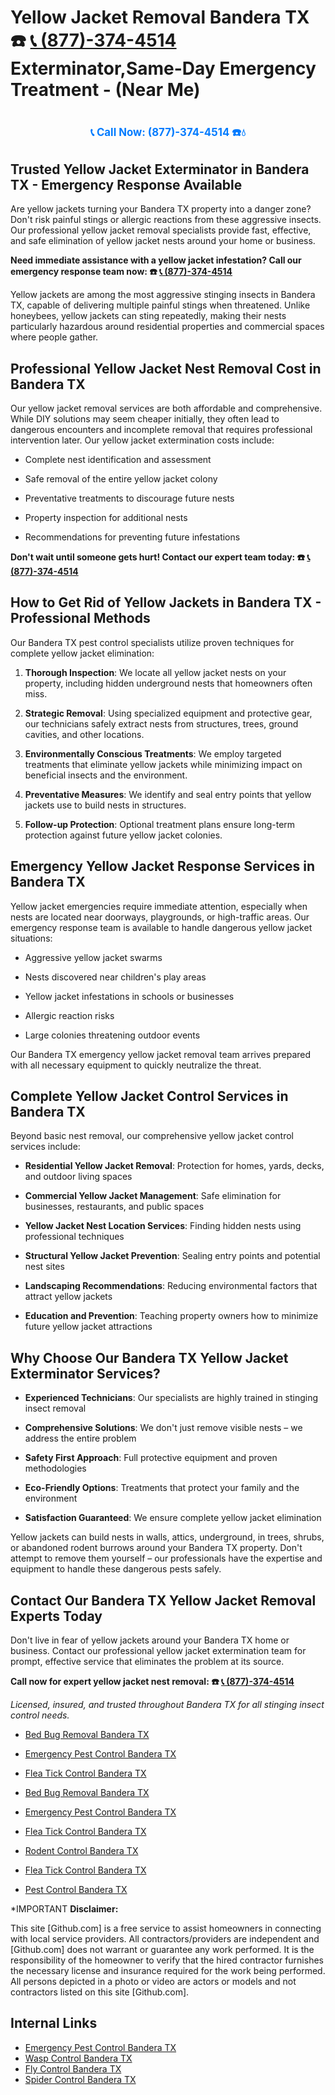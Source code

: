 # Yellow Jacket Removal Bandera TX ☎️ [📞 (877)-374-4514](https://pest-control-4514.netlify.app) Exterminator,Same-Day Emergency Treatment - (Near Me)
# 

<p align="center" style="font-size: 1.2em; font-weight: bold; margin: 20px 0;">
  <a href="https://pest-control-4514.netlify.app" target="_blank" style="color: #007BFF; text-decoration: none;">📞 Call Now: (877)-374-4514 ☎️💧</a>
</p>

## Trusted Yellow Jacket Exterminator in Bandera TX - Emergency Response Available

Are yellow jackets turning your Bandera TX property into a danger zone? Don't risk painful stings or allergic reactions from these aggressive insects. Our professional yellow jacket removal specialists provide fast, effective, and safe elimination of yellow jacket nests around your home or business.

**Need immediate assistance with a yellow jacket infestation? Call our emergency response team now: ☎️ [📞 (877)-374-4514](https://pest-control-4514.netlify.app)**

Yellow jackets are among the most aggressive stinging insects in Bandera TX, capable of delivering multiple painful stings when threatened. Unlike honeybees, yellow jackets can sting repeatedly, making their nests particularly hazardous around residential properties and commercial spaces where people gather.

## Professional Yellow Jacket Nest Removal Cost in Bandera TX

Our yellow jacket removal services are both affordable and comprehensive. While DIY solutions may seem cheaper initially, they often lead to dangerous encounters and incomplete removal that requires professional intervention later. Our yellow jacket extermination costs include:

- Complete nest identification and assessment

- Safe removal of the entire yellow jacket colony

- Preventative treatments to discourage future nests

- Property inspection for additional nests

- Recommendations for preventing future infestations

**Don't wait until someone gets hurt! Contact our expert team today: ☎️ [📞 (877)-374-4514](https://pest-control-4514.netlify.app)**

## How to Get Rid of Yellow Jackets in Bandera TX - Professional Methods

Our Bandera TX pest control specialists utilize proven techniques for complete yellow jacket elimination:

1. **Thorough Inspection**: We locate all yellow jacket nests on your property, including hidden underground nests that homeowners often miss.

2. **Strategic Removal**: Using specialized equipment and protective gear, our technicians safely extract nests from structures, trees, ground cavities, and other locations.

3. **Environmentally Conscious Treatments**: We employ targeted treatments that eliminate yellow jackets while minimizing impact on beneficial insects and the environment.

4. **Preventative Measures**: We identify and seal entry points that yellow jackets use to build nests in structures.

5. **Follow-up Protection**: Optional treatment plans ensure long-term protection against future yellow jacket colonies.

## Emergency Yellow Jacket Response Services in Bandera TX

Yellow jacket emergencies require immediate attention, especially when nests are located near doorways, playgrounds, or high-traffic areas. Our emergency response team is available to handle dangerous yellow jacket situations:

- Aggressive yellow jacket swarms

- Nests discovered near children's play areas

- Yellow jacket infestations in schools or businesses

- Allergic reaction risks

- Large colonies threatening outdoor events

Our Bandera TX emergency yellow jacket removal team arrives prepared with all necessary equipment to quickly neutralize the threat.

## Complete Yellow Jacket Control Services in Bandera TX

Beyond basic nest removal, our comprehensive yellow jacket control services include:

- **Residential Yellow Jacket Removal**: Protection for homes, yards, decks, and outdoor living spaces

- **Commercial Yellow Jacket Management**: Safe elimination for businesses, restaurants, and public spaces

- **Yellow Jacket Nest Location Services**: Finding hidden nests using professional techniques

- **Structural Yellow Jacket Prevention**: Sealing entry points and potential nest sites

- **Landscaping Recommendations**: Reducing environmental factors that attract yellow jackets

- **Education and Prevention**: Teaching property owners how to minimize future yellow jacket attractions

## Why Choose Our Bandera TX Yellow Jacket Exterminator Services?

- **Experienced Technicians**: Our specialists are highly trained in stinging insect removal

- **Comprehensive Solutions**: We don't just remove visible nests – we address the entire problem

- **Safety First Approach**: Full protective equipment and proven methodologies

- **Eco-Friendly Options**: Treatments that protect your family and the environment

- **Satisfaction Guaranteed**: We ensure complete yellow jacket elimination

Yellow jackets can build nests in walls, attics, underground, in trees, shrubs, or abandoned rodent burrows around your Bandera TX property. Don't attempt to remove them yourself – our professionals have the expertise and equipment to handle these dangerous pests safely.

## Contact Our Bandera TX Yellow Jacket Removal Experts Today

Don't live in fear of yellow jackets around your Bandera TX home or business. Contact our professional yellow jacket extermination team for prompt, effective service that eliminates the problem at its source.

**Call now for expert yellow jacket nest removal: ☎️ [📞 (877)-374-4514](https://pest-control-4514.netlify.app)**

*Licensed, insured, and trusted throughout Bandera TX for all stinging insect control needs.*


- [Bed Bug Removal Bandera TX](https://github.com/allyoucaneatsushiin/pest-control/blob/main/Bed-Bug-Removal-Bandera-TX-877-374-4514-Exterminator-Same-Day-Emergency-Treatment-Near-Me.md)
- [Emergency Pest Control Bandera TX](https://github.com/allyoucaneatsushiin/pest-control/blob/main/Emergency-Pest-Control-Bandera-TX-877-374-4514-24-7-Fast-Response-Near-Me.md)
- [Flea Tick Control Bandera TX](https://github.com/allyoucaneatsushiin/pest-control/blob/main/Flea-Tick-Control-Bandera-TX-877-374-4514-Removal-Exterminator-Same-Day-Emergency-Treatment-Near-Me.md)


- [Bed Bug Removal Bandera TX](https://github.com/allyoucaneatsushiin/pest-control/blob/main/Bed-Bug-Removal-Bandera-TX-877-374-4514-Exterminator-Same-Day-Emergency-Treatment-Near-Me.md)
- [Emergency Pest Control Bandera TX](https://github.com/allyoucaneatsushiin/pest-control/blob/main/Emergency-Pest-Control-Bandera-TX-877-374-4514-24-7-Fast-Response-Near-Me.md)
- [Flea Tick Control Bandera TX](https://github.com/allyoucaneatsushiin/pest-control/blob/main/Flea-Tick-Control-Bandera-TX-877-374-4514-Removal-Exterminator-Same-Day-Emergency-Treatment-Near-Me.md)


- [Rodent Control Bandera TX](https://github.com/allyoucaneatsushiin/pest-control/blob/main/Rodent-Control-Bandera-TX-877-374-4514-Rat-Removal-Exterminator-Same-Day-Emergency-Treatment-Near-Me.md)
- [Flea Tick Control Bandera TX](https://github.com/allyoucaneatsushiin/pest-control/blob/main/Flea-Tick-Control-Bandera-TX-877-374-4514-Removal-Exterminator-Same-Day-Emergency-Treatment-Near-Me.md)
- [Pest Control Bandera TX](https://github.com/allyoucaneatsushiin/pest-control/blob/main/Pest-Control-Bandera-TX-877-374-4514-Exterminator-Same-Day-Emergency-Treatment-Near-Me.md)


*IMPORTANT **Disclaimer:**  

This site [Github.com] is a free service to assist homeowners in connecting with local service providers. All contractors/providers are independent and [Github.com] does not warrant or guarantee any work performed. It is the responsibility of the homeowner to verify that the hired contractor furnishes the necessary license and insurance required for the work being performed. All persons depicted in a photo or video are actors or models and not contractors listed on this site [Github.com].


## Internal Links
- [Emergency Pest Control Bandera TX](https://github.com/allyoucaneatsushiin/pest-control/blob/main/Emergency-Pest-Control-Bandera-TX-877-374-4514-24-7-Fast-Response-Near-Me.md)
- [Wasp Control Bandera TX](https://github.com/allyoucaneatsushiin/pest-control/blob/main/Wasp-Control-Bandera-TX-877-374-4514-Removal-Exterminator-Same-Day-Emergency-Treatment-Near-Me.md)
- [Fly Control Bandera TX](https://github.com/allyoucaneatsushiin/pest-control/blob/main/Fly-Control-Bandera-TX-877-374-4514-Prevention-Same-Day-Emergency-Treatment-Near-Me.md)
- [Spider Control Bandera TX](https://github.com/allyoucaneatsushiin/pest-control/blob/main/Spider-Control-Bandera-TX-877-374-4514-Removal-Exterminator-Same-Day-Emergency-Treatment-Near-Me.md)
